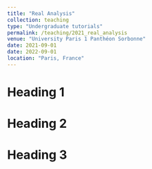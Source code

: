 ```yaml
---
title: "Real Analysis"
collection: teaching
type: "Undergraduate tutorials"
permalink: /teaching/2021_real_analysis
venue: "University Paris 1 Panthéon Sorbonne"
date: 2021-09-01 
date: 2022-09-01 
location: "Paris, France"
---
```



Heading 1
======

Heading 2
======

Heading 3
======

